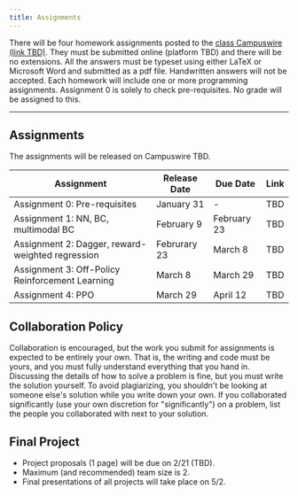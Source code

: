 ```yaml
---
title: Assignments
---
```

There will be four homework assignments posted to the [class Campuswire (link TBD)](assignments). They must be submitted online (platform TBD) and there will be no extensions. All the answers must be typeset using either LaTeX or Microsoft Word and submitted as a pdf file. Handwritten answers will not be accepted. Each homework will include one or more programming assignments. Assignment 0 is solely to check pre-requisites. No grade will be assigned to this.

---

## Assignments

The assignments will be released on Campuswire TBD.

| Assignment | Release Date | Due Date | Link |
| --- | --- | --- | --- |
| Assignment 0: Pre-requisites | January 31 | - | TBD |
| Assignment 1: NN, BC, multimodal BC | February 9 | February 23 | TBD |
| Assignment 2: Dagger, reward-weighted regression | Februrary 23 | March 8 | TBD |
| Assignment 3: Off-Policy Reinforcement Learning | March 8 | March 29 | TBD | 
| Assignment 4: PPO | March 29 | April 12 | TBD |
<!-- [TBD](google.com) -->

<!-- ## Assignment Environment and Installation Instructions
Assignment 0 is posted [here](https://campuswire.com/c/G7204E992/feed/2) which will use Google colab for the coding portion. Future assigment environments will be released soon. -->

## Collaboration Policy
Collaboration is encouraged, but the work you submit for assignments is expected to be entirely your own. That is, the writing and code must be yours, and you must fully understand everything that you hand in. Discussing the details of how to solve a problem is fine, but you must write the solution yourself. To avoid plagiarizing, you shouldn't be looking at someone else's solution while you write down your own. If you collaborated significantly (use your own discretion for "significantly") on a problem, list the people you collaborated with next to your solution.

## Final Project
* Project proposals (1 page) will be due on 2/21 (TBD).
* Maximum (and recommended) team size is 2.
* Final presentations of all projects will take place on 5/2.